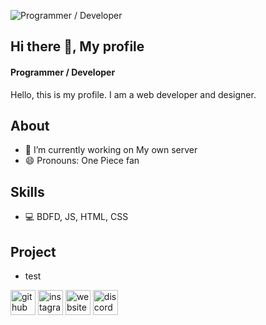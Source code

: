 ![Programmer / Developer ](https://github.com/luffytaro19/luffytaro19/raw/refs/heads/main/IMG_4796.gif)
## Hi there 👋, My profile
#### Programmer / Developer 
Hello, this is my profile. I am a web developer and designer.

## About
- 🔭 I’m currently working on My own server 
- 😄 Pronouns: One Piece fan 

## Skills
* 💻 BDFD, JS, HTML, CSS

## Project
* test

[<img src='https://cdn.jsdelivr.net/npm/simple-icons@3.0.1/icons/github.svg' alt='github' height='40'>](https://github.com/luffytaro19)  [<img src='https://cdn.jsdelivr.net/npm/simple-icons@3.0.1/icons/instagram.svg' alt='instagram' height='40'>](https://www.instagram.com/luffytaro19_._/)  [<img src='https://cdn.jsdelivr.net/npm/simple-icons@3.0.1/icons/icloud.svg' alt='website' height='40'>](https://joyboy-bot.pages.dev)  [<img src='https://cdn.jsdelivr.net/npm/simple-icons@3.0.1/icons/discord.svg' alt='discord' height='40'>](https://discord.gg/ZYfrjWbJPX)
